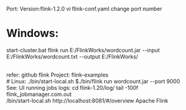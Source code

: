 Port:
Version:flink-1.2.0
vi flink-conf.yaml
  change port number 
  
# Windows: 
start-cluster.bat
flink run E:/FlinkWorks/wordcount.jar --input E:/FlinkWorks/wordcount.txt --output E:/FlinkWorks/

<br/>
refer: github flink
Project: flink-examples

<br/>
# Linux: 
./bin/start-local.sh
$./bin/flink run wordcount.jar --port 9000

<br/>
See: UI running jobs 
logs: cd flink-1.20/log/
tail -100f flink_jobmanager.com.out

<br/>
 /bin/start-local.sh
http://localhost:8081/#/overview
Apache Flink
